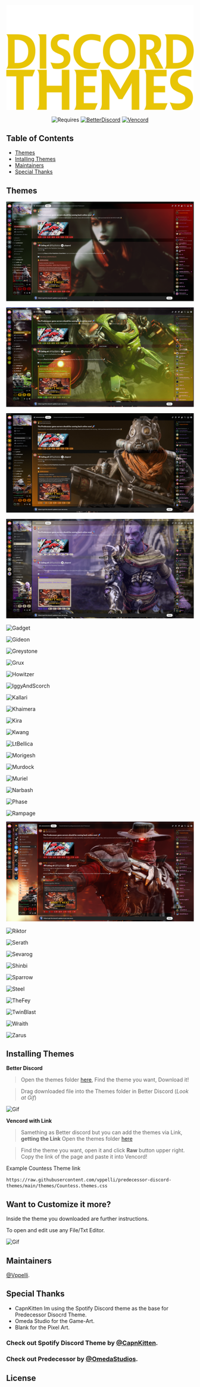 <div align="center">

[![PredecessorDiscordThemes](https://raw.githubusercontent.com/vppelli/predecessor-discord-themes/main/img/PDT-logo.png)](https://github.com/vppelli/predecessor-discord-themes)
</div>

<div align="center">
  
![Requires](https://img.shields.io/badge/Requires-%23E8C506?style=for-the-badge) [![BetterDiscord](https://img.shields.io/badge/Better_Discord-Download-%23E8C506?style=for-the-badge&labelColor=black)](https://betterdiscord.app) [![Vencord](https://img.shields.io/badge/Vencord-Download-%23E8C506?style=for-the-badge&labelColor=black)](https://vencord.dev) 

</div>

## Table of Contents
- [Themes](#themes)
- [Intalling Themes](#installing-themes)
- [Maintainers](#maintainers)
- [Special Thanks](#special-thanks)

## Themes

![Countess](/img/Previews/CountessPreview.png)

![Crunch](/img/Previews/CrunchPreview.png)

![Drongo](/img/Previews/DrongoPreview.png)

![Fengmao](/img/Previews/FangmaoPreview.png)

![Gadget](#)

![Gideon](#)

![Greystone](#)

![Grux](#)

![Howitzer](#)

![IggyAndScorch](#)

![Kallari](#)

![Khaimera](#)

![Kira](#)

![Kwang](#)

![LtBellica](#)

![Morigesh](#)

![Murdock](#)

![Muriel](#)

![Narbash](#)

![Phase](#)

![Rampage](#)

![Revenant](/img/Previews/RevenantPreview.png)

![Riktor](#)

![Serath](#)

![Sevarog](#)

![Shinbi](#)

![Sparrow](#)

![Steel](#)

![TheFey](#)

![TwinBlast](#)

![Wraith](#)

![Zarus](#)


## Installing Themes

**Better Discord**
> Open the themes folder [here](https://github.com/vppelli/predecessor-discord-themes/tree/main/themes), Find the theme you want, Download it!

> Drag downloaded file into the Themes folder in Better Discord (*Look at Gif*)

![Gif](#)

**Vencord with Link**
> Samething as Better discord but you can add the themes via Link, **getting the Link** Open the themes folder [here](https://github.com/vppelli/predecessor-discord-themes/tree/main/themes)

> Find the theme you want, open it and click **Raw** button upper right. Copy the link of the page and paste it into Vencord!

Example Countess Theme link
```
https://raw.githubusercontent.com/vppelli/predecessor-discord-themes/main/themes/Countess.themes.css
```

## Want to Customize it more?
Inside the theme you downloaded are further instructions.

To open and edit use any File/Txt Editor.

![Gif](#)



## Maintainers

[@Vppelli](https://github.com/vppelli).

## Special Thanks
- CapnKitten Im using the Spotify Discord theme as the base for Predecessor Disocrd Theme.
- Omeda Studio for the Game-Art.
- Blank for the Pixel Art.

### Check out Spotify Discord Theme by [@CapnKitten](https://github.com/CapnKitten/Spotify-Discord).
### Check out Predecessor by [@OmedaStudios](https://www.predecessorgame.com).

## License
